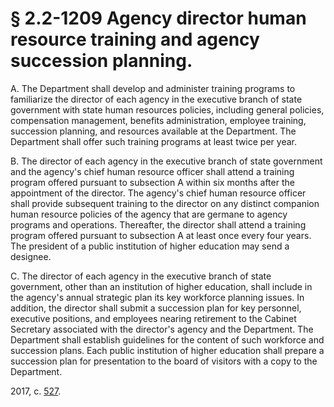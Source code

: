 # § 2.2-1209 Agency director human resource training and agency succession planning.

<p>A. The Department shall develop and administer training programs to familiarize the director of each agency in the executive branch of state government with state human resources policies, including general policies, compensation management, benefits administration, employee training, succession planning, and resources available at the Department. The Department shall offer such training programs at least twice per year.</p><p>B. The director of each agency in the executive branch of state government and the agency's chief human resource officer shall attend a training program offered pursuant to subsection A within six months after the appointment of the director. The agency's chief human resource officer shall provide subsequent training to the director on any distinct companion human resource policies of the agency that are germane to agency programs and operations. Thereafter, the director shall attend a training program offered pursuant to subsection A at least once every four years. The president of a public institution of higher education may send a designee.</p><p>C. The director of each agency in the executive branch of state government, other than an institution of higher education, shall include in the agency's annual strategic plan its key workforce planning issues. In addition, the director shall submit a succession plan for key personnel, executive positions, and employees nearing retirement to the Cabinet Secretary associated with the director's agency and the Department. The Department shall establish guidelines for the content of such workforce and succession plans. Each public institution of higher education shall prepare a succession plan for presentation to the board of visitors with a copy to the Department.</p><p>2017, c. <a href='http://lis.virginia.gov/cgi-bin/legp604.exe?171+ful+CHAP0527'>527</a>.</p>